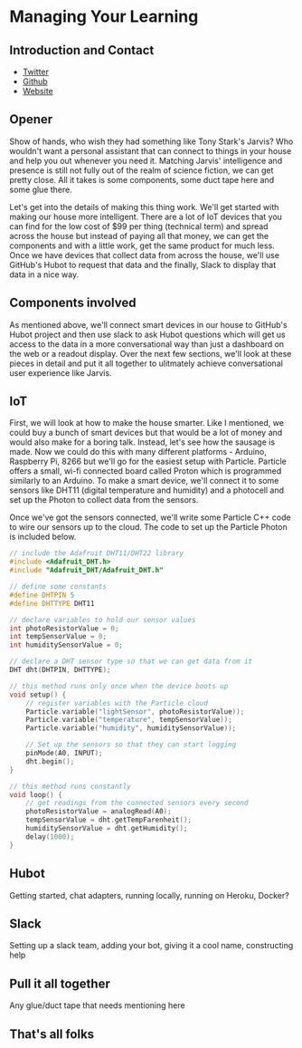 # Managing Your Learning

## Introduction and Contact

* [Twitter](https://twitter.com/YashdalfTheGray)
* [Github](https://github.com/YashdalfTheGray)
* [Website](https://yashkulshrestha.carrd.co/)

## Opener

Show of hands, who wish they had something like Tony Stark's Jarvis? Who wouldn't want a personal assistant that can connect to things in your house and help you out whenever you need it. Matching Jarvis' intelligence and presence is still not fully out of the realm of science fiction, we can get pretty close. All it takes is some components, some duct tape here and some glue there.

Let's get into the details of making this thing work. We'll get started with making our house more intelligent. There are a lot of IoT devices that you can find for the low cost of $99 per thing (technical term) and spread across the house but instead of paying all that money, we can get the components and with a little work, get the same product for much less. Once we have devices that collect data from across the house, we'll use GitHub's Hubot to request that data and the finally, Slack to display that data in a nice way.

## Components involved

As mentioned above, we'll connect smart devices in our house to GitHub's Hubot project and then use slack to ask Hubot questions which will get us access to the data in a more conversational way than just a dashboard on the web or a readout display. Over the next few sections, we'll look at these pieces in detail and put it all together to ulitmately achieve conversational user experience like Jarvis.

## IoT

First, we will look at how to make the house smarter. Like I mentioned, we could buy a bunch of smart devices but that would be a lot of money and would also make for a boring talk. Instead, let's see how the sausage is made. Now we could do this with many different platforms - Arduino, Raspberry Pi, 8266 but we'll go for the easiest setup with Particle. Particle offers a small, wi-fi connected board called Proton which is programmed similarly to an Arduino. To make a smart device, we'll connect it to some sensors like  DHT11 (digital temperature and humidity) and a photocell and set up the Photon to collect data from the sensors.

Once we've got the sensors connected, we'll write some Particle C++ code to wire our sensors up to the cloud. The code to set up the Particle Photon is included below.

```cpp
// include the Adafruit DHT11/DHT22 library
#include <Adafruit_DHT.h>
#include "Adafruit_DHT/Adafruit_DHT.h"

// define some constants
#define DHTPIN 5
#define DHTTYPE DHT11

// declare variables to hold our sensor values
int photoResistorValue = 0;
int tempSensorValue = 0;
int humiditySensorValue = 0;

// declare a DHT sensor type so that we can get data from it
DHT dht(DHTPIN, DHTTYPE);

// this method runs only once when the device boots up
void setup() {
    // register variables with the Particle cloud
    Particle.variable("lightSensor", photoResistorValue));
    Particle.variable("temperature", tempSensorValue));
    Particle.variable("humidity", humiditySensorValue));

    // Set up the sensors so that they can start logging
    pinMode(A0, INPUT);
    dht.begin();
}

// this method runs constantly
void loop() {
    // get readings from the connected sensors every second
    photoResistorValue = analogRead(A0);
    tempSensorValue = dht.getTempFarenheit();
    humiditySensorValue = dht.getHumidity();
    delay(1000);
}
```

## Hubot

Getting started, chat adapters, running locally, running on Heroku, Docker?

## Slack

Setting up a slack team, adding your bot, giving it a cool name, constructing help

## Pull it all together

Any glue/duct tape that needs mentioning here

## That's all folks
